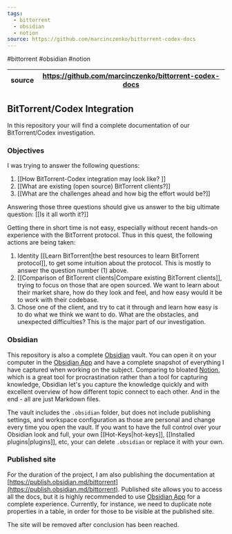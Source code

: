 ```yaml
---
tags:
  - bittorrent
  - obsidian
  - notion
source: https://github.com/marcinczenko/bittorrent-codex-docs
---
```

#bittorrent #obsidian #notion 

| source | https://github.com/marcinczenko/bittorrent-codex-docs |
| ------ | ----------------------------------------------------- |

## BitTorrent/Codex Integration

In this repository your will find a complete documentation of our BitTorrent/Codex investigation.

### Objectives

I was trying to answer the following questions:

1. [[How BitTorrent-Codex integration may look like? ]]
2. [[What are existing (open source) BitTorrent clients?]]
3. [[What are the challenges ahead and how big the effort would be?]]

Answering those three questions should give us answer to the big ultimate question: [[Is it all worth it?]]

Getting there in short time is not easy, especially without recent hands-on experience with the BitTorrent protocol. Thus in this quest, the following actions are being taken:

1. Identity [[Learn BitTorrent|the best resources to learn BitTorrent protocol]], to get some intuition about the protocol. This is mostly to answer the question number (1) above.
2. [[Comparison of BitTorrent clients|Compare existing BitTorrent clients]], trying to focus on those that are open sourced. We want to learn about their market share, how do they look and feel, and how easy would it be to work with their codebase.
3. Chose one of the client, and try to cat it through and learn how easy is to do what we think we want to do. What are the obstacles, and unexpected difficulties? This is the major part of our investigation.

### Obsidian

This repository is also a complete [Obsidian](https://obsidian.md) vault. You can open it on your computer in the [Obsidian App](https://obsidian.md/download) and have a complete snapshot of everything I have captured when working on the subject. Comparing to bloated [Notion](https://www.notion.so), which is a great tool for procrastination rather than a tool for capturing knowledge, Obsidian let's you capture the knowledge quickly and with excellent overview of how different topic connect to each other. And in the end - all are just Markdown files.

The vault includes the `.obsidian` folder, but does not include publishing settings, and workspace configuration as those are personal and change every time you open the vault. If you want to have the full control over your Obsidian look and full, your own [[Hot-Keys|hot-keys]], [[Installed plugins|plugins]], etc, your can delete `.obsidian` or replace it with your own.

### Published site

For the duration of the project, I am also publishing the documentation at [https://publish.obsidian.md/bittorrent](https://publish.obsidian.md/bittorrent). Published site allows you to access all the docs, but it is highly recommended to use [Obsidian App](https://obsidian.md/download) for a complete experience. Currently, for instance, we need to duplicate note properties in a table, in order for those to be visible at the published site.

The site will be removed after conclusion has been reached.
